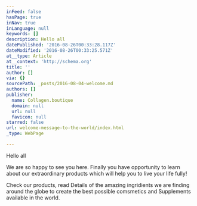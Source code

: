 ```yaml
---
inFeed: false
hasPage: true
inNav: true
inLanguage: null
keywords: []
description: Hello all
datePublished: '2016-08-26T00:33:28.117Z'
dateModified: '2016-08-26T00:33:25.571Z'
at__type: Article
at__context: 'http://schema.org'
title: ''
author: []
via: {}
sourcePath: _posts/2016-08-04-welcome.md
authors: []
publisher:
  name: Collagen.boutique
  domain: null
  url: null
  favicon: null
starred: false
url: welcome-message-to-the-world/index.html
_type: WebPage

---
```

Hello all

We are so happy to see you here. Finally you have opportunity to learn about our extraordinary products which will help you to live your life fully!

Check our products, read Details of the amazing ingridients we are finding around the globe to create the best possible comsmetics and Supplements available in the world.